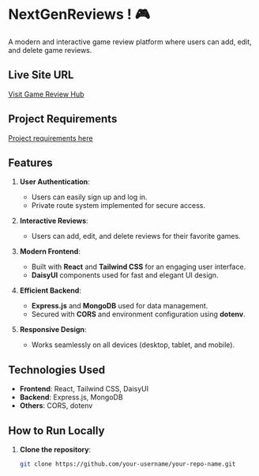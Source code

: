 # NextGenReviews ! 🎮
A modern and interactive game review platform where users can add, edit, and delete game reviews.

## Live Site URL
[Visit Game Review Hub](https://chill-gamer-10.web.app/)

## Project Requirements
[Project requirements here](https://docs.google.com/document/d/1MLY5uKcQQfrVWuLN6xZk6uXFq6sPhmnSryaavn1nUQw/edit?usp=sharing)

## Features
1. **User Authentication**:
   - Users can easily sign up and log in.
   - Private route system implemented for secure access.

2. **Interactive Reviews**:
   - Users can add, edit, and delete reviews for their favorite games.

3. **Modern Frontend**:
   - Built with **React** and **Tailwind CSS** for an engaging user interface.
   - **DaisyUI** components used for fast and elegant UI design.

4. **Efficient Backend**:
   - **Express.js** and **MongoDB** used for data management.
   - Secured with **CORS** and environment configuration using **dotenv**.

5. **Responsive Design**:
   - Works seamlessly on all devices (desktop, tablet, and mobile).

## Technologies Used
- **Frontend**: React, Tailwind CSS, DaisyUI
- **Backend**: Express.js, MongoDB
- **Others**: CORS, dotenv

## How to Run Locally
1. **Clone the repository**:
   ```bash
   git clone https://github.com/your-username/your-repo-name.git
